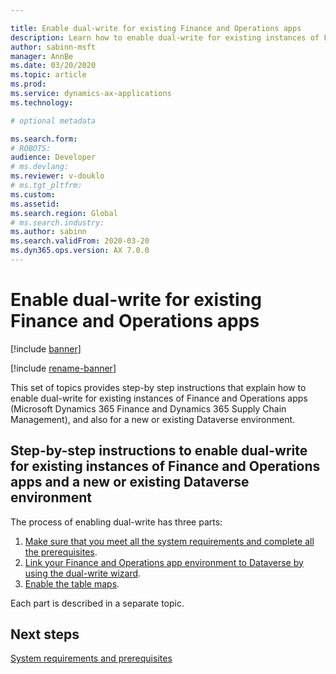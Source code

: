```yaml
---

title: Enable dual-write for existing Finance and Operations apps
description: Learn how to enable dual-write for existing instances of Finance and Operations apps, and also for a new or existing Dataverse environment.
author: sabinn-msft
manager: AnnBe
ms.date: 03/20/2020
ms.topic: article
ms.prod: 
ms.service: dynamics-ax-applications
ms.technology: 

# optional metadata

ms.search.form: 
# ROBOTS: 
audience: Developer
# ms.devlang: 
ms.reviewer: v-douklo
# ms.tgt_pltfrm: 
ms.custom:
ms.assetid: 
ms.search.region: Global
# ms.search.industry: 
ms.author: sabinn
ms.search.validFrom: 2020-03-20
ms.dyn365.ops.version: AX 7.0.0
---
```


# Enable dual-write for existing Finance and Operations apps

[!include [banner](../../includes/banner.md)]

[!include [rename-banner](~/includes/cc-data-platform-banner.md)]



This set of topics provides step-by step instructions that explain how to enable dual-write for existing instances of Finance and Operations apps (Microsoft Dynamics 365 Finance and Dynamics 365 Supply Chain Management), and also for a new or existing Dataverse environment.

## Step-by-step instructions to enable dual-write for existing instances of Finance and Operations apps and a new or existing Dataverse environment

The process of enabling dual-write has three parts:

1. [Make sure that you meet all the system requirements and complete all the prerequisites](requirements-and-prerequisites.md).
2. [Link your Finance and Operations app environment to Dataverse by using the dual-write wizard](link-your-environment.md).
3. [Enable the table maps](enable-entity-map.md).

Each part is described in a separate topic.

## Next steps

[System requirements and prerequisites](requirements-and-prerequisites.md)
